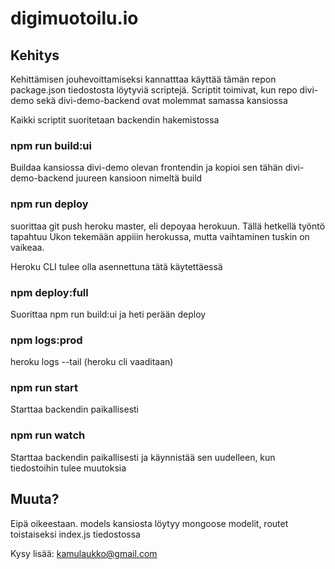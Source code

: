 # digimuotoilu.io

## Kehitys

Kehittämisen jouhevoittamiseksi kannatttaa käyttää tämän repon package.json tiedostosta löytyviä scriptejä. Scriptit toimivat, kun repo divi-demo sekä divi-demo-backend ovat molemmat samassa kansiossa

Kaikki scriptit suoritetaan backendin hakemistossa

### npm run build:ui

Buildaa kansiossa divi-demo olevan frontendin ja kopioi sen tähän divi-demo-backend juureen kansioon nimeltä build

### npm run deploy

suorittaa git push heroku master, eli depoyaa herokuun. Tällä hetkellä työntö tapahtuu Ukon tekemään appiiin herokussa, mutta vaihtaminen tuskin on vaikeaa. 

Heroku CLI tulee olla asennettuna tätä käytettäessä

### npm deploy:full

Suorittaa npm run build:ui ja heti perään deploy

### npm logs:prod

heroku logs --tail (heroku cli vaaditaan)

### npm run start

Starttaa backendin paikallisesti

### npm run watch

Starttaa backendin paikallisesti ja käynnistää sen uudelleen, kun tiedostoihin tulee muutoksia

## Muuta?

Eipä oikeestaan. models kansiosta löytyy mongoose modelit, routet toistaiseksi index.js tiedostossa

Kysy lisää: kamulaukko@gmail.com
